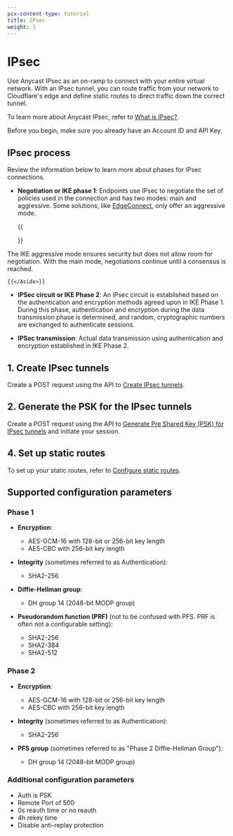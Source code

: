 ```yaml
---
pcx-content-type: tutorial
title: IPsec
weight: 1
---
```


# IPsec

Use Anycast IPsec as an on-ramp to connect with your entire virtual network. With an IPsec tunnel, you can route traffic from your network to Cloudflare's edge and define static routes to direct traffic down the correct tunnel. 

To learn more about Anycast IPsec, refer to [What is IPsec?](https://www.cloudflare.com/learning/network-layer/what-is-ipsec/).

Before you begin, make sure you already have an Account ID and API Key.

## IPsec process

Review the information below to learn more about phases for IPsec connections.

 - **Negotiation or IKE phase 1**: Endpoints use IPsec to negotiate the set of policies used in the connection and has two modes: main and aggressive. Some solutions, like [EdgeConnect](/magic-wan/partners/aruba-edgeconnect), only offer an aggressive mode. 

    {{<Aside type="note" header="Note:">}}

  The IKE aggressive mode ensures security but does not allow room for negotiation. With the main mode, negotiations continue until a consensus is reached.

    {{</Aside>}}

- **IPSec circuit or IKE Phase 2**: An IPsec circuit is established based on the authentication and encryption methods agreed upon in IKE Phase 1. During this phase, authentication and encryption during the data transmission phase is determined, and random, cryptographic numbers are exchanged to authenticate sessions.

- **IPSec transmission**: Actual data transmission using authentication and encryption established in IKE Phase 2.

## 1. Create IPsec tunnels

Create a POST request using the API to [Create IPsec tunnels](https://api.cloudflare.com/#magic-ipsec-tunnels-create-ipsec-tunnels).

## 2. Generate the PSK for the IPsec tunnels

Create a POST request using the API to [Generate Pre Shared Key (PSK) for IPsec tunnels](https://api.cloudflare.com/#magic-ipsec-tunnels-generate-pre-shared-key-psk-for-ipsec-tunnels) and initiate your session.

## 4. Set up static routes

To set up your static routes, refer to [Configure static routes](/magic-wan/how-to/configure-static-routes/).

## Supported configuration parameters

### Phase 1

- **Encryption**: 
  - AES-GCM-16 with 128-bit or 256-bit key length
  - AES-CBC with 256-bit key length

- **Integrity** (sometimes referred to as Authentication):
  - SHA2-256

- **Diffie-Hellman group**:
  - DH group 14 (2048-bit MODP group)

- **Pseudorandom function (PRF)** (not to be confused with PFS. PRF is often not a configurable setting):
  - SHA2-256
  - SHA2-384
  - SHA2-512

### Phase 2

- **Encryption**: 
  - AES-GCM-16 with 128-bit or 256-bit key length
  - AES-CBC with 256-bit key length

- **Integrity** (sometimes referred to as Authentication):
  - SHA2-256

- **PFS group** (sometimes referred to as "Phase 2 Diffie-Hellman Group"):
  - DH group 14 (2048-bit MODP group)

### Additional configuration parameters

- Auth is PSK
- Remote Port of 500
- 0s reauth time or no reauth
- 4h rekey time
- Disable anti-replay protection
